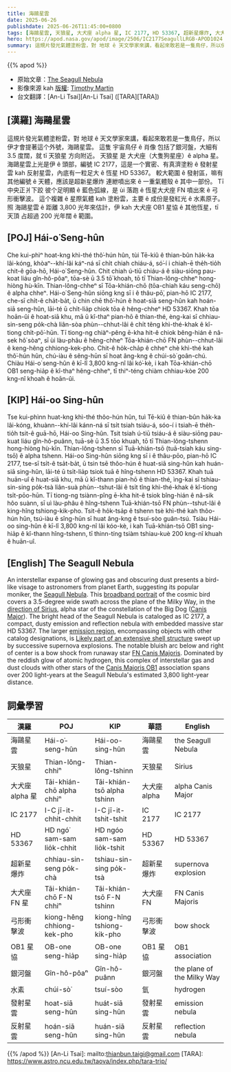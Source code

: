 ```yaml
---
title: 海鷗星雲
date: 2025-06-26
publishdate: 2025-06-26T11:45:00+0800
tags: [海鷗星雲, 天狼星, 大犬座 alpha 星, IC 2177, HD 53367, 超新星爆炸, 大犬座 FN 星, 弓形衝擊波, OB1 星協, 銀河盤, 水素, 發射星雲, 反射星雲]
hero: https://apod.nasa.gov/apod/image/2506/IC2177SeagullLRGB-APOD1024.jpg
summary: 這規片發光氣體塗粉雲，對 地球 ê 天文學家來講，看起來敢若是一隻鳥仔，所以伊才會提著這个外號，海鷗星雲。
---
```


{{% apod %}}

- 原始文章：[The Seagull Nebula](https://apod.nasa.gov/apod/ap250626.html)
- 影像來源 kah [版權][Copyright]: [Timothy Martin][Timothy_Martin]
- 台文翻譯：[An-Li Tsai][An-Li Tsai] ([TARA][TARA])


## [漢羅] 海鷗星雲
這規片發光氣體塗粉雲，對 地球 ê 天文學家來講，看起來敢若是一隻鳥仔，所以伊才會提著這个外號，海鷗星雲。
這隻 宇宙鳥仔 ê 肖像 包括了銀河盤，大細有 3.5 度闊，就 tī 天狼星 方向附近。
天狼星 是 大犬座（大隻狗星座）ê alpha 星。
海鷗星雲上光是伊 ê 頭部，編號 IC 2177，這是一个實密、有真濟塗粉 ê 發射星雲 kah 反射星雲，內底有一粒足大 ê 恆星 HD 53367。
較大範圍 ê 發射區，嘛有其他編號 ê 天體，應該是超新星爆炸 連紲噴出來 ê 一重氣體殼 ê 其中一部份。
Tī 中央正爿下跤 彼个足明顯 ê 藍色弧線，是 ùi 落跑 ê 恆星大犬座 FN 噴出來 ê 弓形衝擊波。
這个複雜 ê 星際氣體 kah 塗粉雲，主要 ê 成份是發紅光 ê 水素原子。
照 海鷗星雲 ê 距離 3,800 光年來估計，伊 kah 大犬座 OB1 星協 ê 其他恆星，tī 天頂 占超過 200 光年闊 ê 範圍。

## [POJ] Hái-o͘ Seng-hûn
Che kui-phìⁿ hoat-kng khì-thé thô͘-hún hûn, tùi Tē-kiû ê thian-bûn ha̍k-ka lâi-kóng, khòaⁿ--khí-lâi káⁿ-ná sī chi̍t chiah chiáu-á, só͘-í i chiah-ē the̍h-tio̍h chit-ê gōa-hō, Hái-o͘ Seng-hûn.
Chit chiah ú-tiū chiáu-á ê siàu-siōng pau-koat liáu gîn-hô-pôaⁿ, tōa-sè ū 3.5 tō͘ khoah, tō tī Thian-lông-chheⁿ hong-hiòng hù-kīn.
Thian-lông-chheⁿ sī Tōa-khián-chō (tōa-chiah káu seng-chō) ê alpha chheⁿ.
Hái-o͘ Seng-hûn siōng kng sī i ê thâu-pō͘, pian-hō IC 2177, che-sī chi̍t-ê cha̍t-ba̍t, ū chin chē thô͘-hún ê hoat-siā seng-hûn kah hoán-siā seng-hûn, lāi-té ū chi̍t-lia̍p chiok tōa ê hêng-chheⁿ HD 53367.
Khah tōa hoān-ûi ê hoat-siā khu, mā ū kî-thaⁿ pian-hō ê thian-thé, èng-kai sī  chhiau-sin-seng po̍k-chà liân-sòa phùn--chhut-lâi ê chi̍t têng khì-thé-khak ê kî-tiong chi̍t-pō͘-hūn.
Tī tiong-ng chiàⁿ-pêng ē-kha hit-ê chiok bêng-hián ê nâ-sek hô͘ sòaⁿ, sī ùi làu-phâu ê hêng-chheⁿ Tōa-khián-chō FN phùn--chhut-lâi ê keng-hêng chhiong-kek-pho.
Chit-ê ho̍k-cha̍p ê chheⁿ chè khì-thé kah thô͘-hún hûn, chú-iàu ê sêng-hūn sī hoat âng-kng ê chúi-sò͘ goân-chú.
Chiàu Hái-o͘ seng-hûn ê kī-lî 3,800 kng-nî lâi kó͘-kè, i kah Tōa-khián-chō OB1 seng-hia̍p ê kî-thaⁿ hêng-chheⁿ, tī thiⁿ-téng chiàm chhiau-kòe 200 kng-nî khoah ê hoān-ûi.

## [KIP] Hái-oo Sing-hûn
Tse kui-phìnn huat-kng khì-thé thôo-hún hûn, tuì Tē-kiû ê thian-bûn ha̍k-ka lâi-kóng, khuànn--khí-lâi kánn-ná sī tsi̍t tsiah tsiáu-á, sóo-í i tsiah-ē the̍h-tio̍h tsit-ê guā-hō, Hái-oo Sing-hûn.
Tsit tsiah ú-tiū tsiáu-á ê siàu-siōng pau-kuat liáu gîn-hô-puânn, tuā-sè ū 3.5 tōo khuah, tō tī Thian-lông-tshenn hong-hiòng hù-kīn.
Thian-lông-tshenn sī Tuā-khián-tsō (tuā-tsiah káu sing-tsō) ê alpha tshenn.
Hái-oo Sing-hûn siōng kng sī i ê thâu-pōo, pian-hō IC 2177, tse-sī tsi̍t-ê tsa̍t-ba̍t, ū tsin tsē thôo-hún ê huat-siā sing-hûn kah huán-siā sing-hûn, lāi-té ū tsi̍t-lia̍p tsiok tuā ê hîng-tshenn HD 53367.
Khah tuā huān-uî ê huat-siā khu, mā ū kî-thann pian-hō ê thian-thé, ìng-kai sī  tshiau-sin-sing po̍k-tsà liân-suà phùn--tshut-lâi ê tsi̍t tîng khì-thé-khak ê kî-tiong tsi̍t-pōo-hūn.
Tī tiong-ng tsiànn-pîng ē-kha hit-ê tsiok bîng-hián ê nâ-sik hôo suànn, sī uì làu-phâu ê hîng-tshenn Tuā-khián-tsō FN phùn--tshut-lâi ê king-hîng tshiong-kik-pho.
Tsit-ê ho̍k-tsa̍p ê tshenn tsè khì-thé kah thôo-hún hûn, tsú-iàu ê sîng-hūn sī huat âng-kng ê tsuí-sòo guân-tsú.
Tsiàu Hái-oo sing-hûn ê kī-lî 3,800 kng-nî lâi kóo-kè, i kah Tuā-khián-tsō OB1 sing-hia̍p ê kî-thann hîng-tshenn, tī thinn-tíng tsiàm tshiau-kuè 200 kng-nî khuah ê huān-uî.

## [English] The Seagull Nebula

An interstellar expanse of glowing gas and obscuring dust presents a bird-like visage to astronomers from planet Earth, suggesting its popular moniker, the [Seagull Nebula][Seagull_Nebula].
This [broadband portrait][broadband_portrait] of the cosmic bird covers a 3.5-degree wide swath across the plane of the Milky Way, in the [direction of Sirius][direction_of_Sirius], alpha star of the constellation of the Big Dog ([Canis Major][Canis_Major]).
The bright head of the Seagull Nebula is cataloged as IC 2177, a compact, dusty emission and reflection nebula with embedded massive star HD 53367.
The larger [emission region][emission_region], encompassing objects with other catalog designations, is [Likely part of an extensive shell structure][Likely_part_of_an_extensive_shell_structure] swept up by successive supernova explosions.
The notable bluish arc below and right of center is a bow shock from runaway star [FN Canis Majoris][FN_Canis_Majoris].
Dominated by the reddish glow of atomic hydrogen, this complex of interstellar gas and dust clouds with other stars of the [Canis Majoris OB1][Canis_Majoris_OB1] association spans over 200 light-years at the Seagull Nebula's estimated 3,800 light-year distance.

## 詞彙學習
|漢羅|POJ|KIP|華語|English|
|-|-|-|-|-|
|海鷗星雲|Hái-o͘-seng-hûn|Hái-oo-sing-hûn|海鷗星雲|the Seagull Nebula|
|天狼星|Thian-lông-chhiⁿ|Thian-lông-tshinn|天狼星|Sirius|
|大犬座 alpha 星|Tāi-khián-chō alpha chhiⁿ|Tāi-khián-tsō alpha tshinn|大犬座 alpha|alpha Canis Major|
|IC 2177|I-C jī-it-chhit-chhit|I-C jī-it-tshit-tshit|IC 2177|IC 2177|
|HD 53367|HD ngó͘ sam-sam lio̍k-chhit|HD ngóo sam-sam lio̍k-tshit|HD 53367|HD 53367|
|超新星爆炸|chhiau-sin-seng po̍k-chà|tshiau-sin-sing po̍k-tsà|超新星爆炸|supernova explosion|
|大犬座 FN 星|Tāi-khián-chō F-N chhiⁿ|Tāi-khián-tsō F-N tshinn|大犬座 FN|FN Canis Majoris|
|弓形衝擊波|kiong-hêng chhiong-kek-pho|kiong-hîng tshiong-kik-pho|弓形衝擊波|bow shock|
|OB1 星協|OB-one seng-hia̍p|OB-one sing-hia̍p|OB1 星協|OB1 association|
|銀河盤|Gîn-hô-pôaⁿ|Gîn-hô-puânn|銀河盤|the plane of the Milky Way|
|水素|chúi-sò͘|tsuí-sòo|氫|hydrogen|
|發射星雲|hoat-siā seng-hûn|huát-siā sing-hûn|發射星雲|emission nebula|
|反射星雲|hoán-siā seng-hûn|huán-siā sing-hûn|反射星雲|reflection nebula|


{{% /apod %}}
[An-Li Tsai]: mailto:thianbun.taigi@gmail.com
[TARA]: https://www.astro.ncu.edu.tw/taova/index.php/tara-trip/

[copyright]: https://apod.nasa.gov/apod/fap/lib/about_apod.html#srapply
[License3]: https://creativecommons.org/licenses/by-nc-nd/3.0/
[License2]:https://creativecommons.org/licenses/by-nc-nd/2.0/

[Seagull_Nebula]:https://astrobackyard.com/seagull-nebula/
[broadband_portrait]:https://app.astrobin.com/u/AccidentalAstronomers?i=mnrp5s&r=E
[direction_of_Sirius]:https://apod.nasa.gov/apod/ap161215.html
[Canis_Major]:https://en.wikipedia.org/wiki/Canis_Major
[emission_region]:http://www.youtube.com/watch?v=SLW7uPs7hS0
[Likely_part_of_an_extensive_shell_structure]:https://ui.adsabs.harvard.edu/abs/2019A%26A...628A..44F/abstract
[FN_Canis_Majoris]:https://en.wikipedia.org/wiki/FN_Canis_Majoris
[Canis_Majoris_OB1]:https://ui.adsabs.harvard.edu/abs/2019A%26A...628A..44F/abstract
[Timothy_Martin]:https://app.astrobin.com/u/AccidentalAstronomers
[Copyright]:lib/about_apod.html#srapply